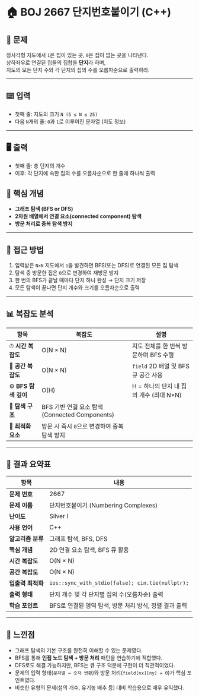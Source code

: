 # 🏠 BOJ 2667 단지번호붙이기 (C++)

## 📘 문제
정사각형 지도에서 `1`은 집이 있는 곳, `0`은 집이 없는 곳을 나타낸다.  
상하좌우로 연결된 집들의 집합을 **단지**라 하며,  
지도의 모든 단지 수와 각 단지의 집의 수를 오름차순으로 출력하라.

---

## ⌨️ 입력
- 첫째 줄: 지도의 크기 `N (5 ≤ N ≤ 25)`
- 다음 `N`개의 줄: `0`과 `1`로 이루어진 문자열 (지도 정보)

---

## 🖥️ 출력
- 첫째 줄: 총 단지의 개수
- 이후: 각 단지에 속한 집의 수를 오름차순으로 한 줄에 하나씩 출력
## 🧩 핵심 개념
- **그래프 탐색 (BFS or DFS)**  
- **2차원 배열에서 연결 요소(connected component) 탐색**  
- **방문 처리로 중복 탐색 방지**

---

## 🚀 접근 방법
1. 입력받은 `N×N` 지도에서 `1`을 발견하면 BFS(또는 DFS)로 연결된 모든 집 탐색  
2. 탐색 중 방문한 집은 `0`으로 변경하여 재방문 방지  
3. 한 번의 BFS가 끝날 때마다 단지 하나 완성 → 단지 크기 저장  
4. 모든 탐색이 끝나면 단지 개수와 크기를 오름차순으로 출력

---

## 📊 복잡도 분석

| 항목 | 복잡도 | 설명 |
|------|----------|------|
| ⏱ **시간 복잡도** | O(N × N) | 지도 전체를 한 번씩 방문하며 BFS 수행 |
| 💾 **공간 복잡도** | O(N × N) | `field` 2D 배열 및 BFS 큐 공간 사용 |
| ⚙️ **BFS 탐색 깊이** | O(H) | H = 하나의 단지 내 집의 개수 (최대 N×N) |
| 🚀 **탐색 구조** | BFS 기반 연결 요소 탐색 (Connected Components) |
| 🔁 **최적화 요소** | 방문 시 즉시 `0`으로 변경하여 중복 탐색 방지 |

---

## 🧩 결과 요약표

| 항목 | 내용 |
|------|------|
| **문제 번호** | 2667 |
| **문제 이름** | 단지번호붙이기 (Numbering Complexes) |
| **난이도** | Silver I |
| **사용 언어** | C++ |
| **알고리즘 분류** | 그래프 탐색, BFS, DFS |
| **핵심 개념** | 2D 연결 요소 탐색, BFS 큐 활용 |
| **시간 복잡도** | O(N × N) |
| **공간 복잡도** | O(N × N) |
| **입출력 최적화** | `ios::sync_with_stdio(false); cin.tie(nullptr);` |
| **출력 형태** | 단지 개수 및 각 단지별 집의 수(오름차순) 출력 |
| **학습 포인트** | BFS로 연결된 영역 탐색, 방문 처리 방식, 정렬 결과 출력 |

---

## 💬 느낀점

- 그래프 탐색의 기본 구조를 완전히 이해할 수 있는 문제였다.  
- BFS를 통해 **인접 노드 탐색 + 방문 처리** 패턴을 연습하기에 적합했다.  
- DFS로도 해결 가능하지만, BFS는 큐 구조 덕분에 구현이 더 직관적이었다.  
- 문제의 입력 형태(`문자열 → 숫자 변환`)와 방문 처리(`field[nx][ny] = 0`)가 핵심 포인트였다.  
- 비슷한 유형의 문제(섬의 개수, 유기농 배추 등) 대비 학습용으로 매우 유익했다.
